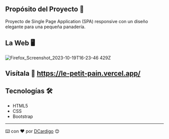  

## Propósito del Proyecto 🥖

Proyecto de Single Page Application (SPA) responsive con un diseño elegante para una pequeña panadería. 


## La Web 🖥️


![Firefox_Screenshot_2023-10-19T16-23-46 429Z](https://github.com/DCardigo/LePetitePain/assets/123099651/a028be6c-9dca-4220-adbd-67bdcfb3d77a)



## Visítala 🔎 https://le-petit-pain.vercel.app/


## Tecnologías  🛠️

- HTML5
- CSS
- Bootstrap

---
⌨️ con ❤️ por [DCardigo](https://github.com/DCardigo) 😊

